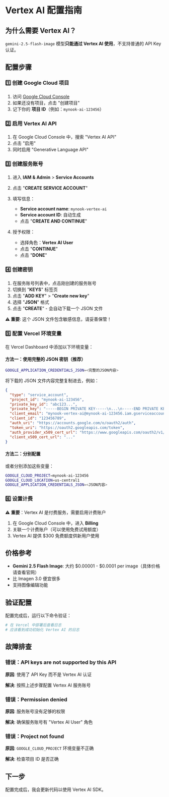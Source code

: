 # Vertex AI 配置指南

## 为什么需要 Vertex AI？

`gemini-2.5-flash-image` 模型**只能通过 Vertex AI 使用**，不支持普通的 API Key 认证。

## 配置步骤

### 1️⃣ 创建 Google Cloud 项目

1. 访问 [Google Cloud Console](https://console.cloud.google.com/)
2. 如果还没有项目，点击 "创建项目"
3. 记下你的 **项目 ID**（例如：`mynook-ai-123456`）

### 2️⃣ 启用 Vertex AI API

1. 在 Google Cloud Console 中，搜索 "Vertex AI API"
2. 点击 "启用"
3. 同时启用 "Generative Language API"

### 3️⃣ 创建服务账号

1. 进入 **IAM & Admin** > **Service Accounts**
2. 点击 "**CREATE SERVICE ACCOUNT**"
3. 填写信息：
   - **Service account name**: `mynook-vertex-ai`
   - **Service account ID**: 自动生成
   - 点击 "**CREATE AND CONTINUE**"

4. 授予权限：
   - 选择角色：**Vertex AI User**
   - 点击 "**CONTINUE**"
   - 点击 "**DONE**"

### 4️⃣ 创建密钥

1. 在服务账号列表中，点击刚创建的服务账号
2. 切换到 "**KEYS**" 标签页
3. 点击 "**ADD KEY**" > "**Create new key**"
4. 选择 "**JSON**" 格式
5. 点击 "**CREATE**" - 会自动下载一个 JSON 文件

**⚠️ 重要**: 这个 JSON 文件包含敏感信息，请妥善保管！

### 5️⃣ 配置 Vercel 环境变量

在 Vercel Dashboard 中添加以下环境变量：

#### 方法一：使用完整的 JSON 密钥（推荐）

```bash
GOOGLE_APPLICATION_CREDENTIALS_JSON=<完整的JSON内容>
```

将下载的 JSON 文件内容完整复制进去，例如：
```json
{
  "type": "service_account",
  "project_id": "mynook-ai-123456",
  "private_key_id": "abc123...",
  "private_key": "-----BEGIN PRIVATE KEY-----\n...\n-----END PRIVATE KEY-----\n",
  "client_email": "mynook-vertex-ai@mynook-ai-123456.iam.gserviceaccount.com",
  "client_id": "123456789",
  "auth_uri": "https://accounts.google.com/o/oauth2/auth",
  "token_uri": "https://oauth2.googleapis.com/token",
  "auth_provider_x509_cert_url": "https://www.googleapis.com/oauth2/v1/certs",
  "client_x509_cert_url": "..."
}
```

#### 方法二：分别配置

或者分别添加这些变量：

```bash
GOOGLE_CLOUD_PROJECT=mynook-ai-123456
GOOGLE_CLOUD_LOCATION=us-central1
GOOGLE_APPLICATION_CREDENTIALS_JSON=<JSON内容>
```

### 6️⃣ 设置计费

⚠️ **重要**：Vertex AI 是付费服务，需要启用计费账户

1. 在 Google Cloud Console 中，进入 **Billing**
2. 关联一个计费账户（可以使用免费试用额度）
3. Vertex AI 提供 $300 免费额度供新用户使用

## 价格参考

- **Gemini 2.5 Flash Image**: 大约 $0.00001 - $0.0001 per image（具体价格请查看官网）
- 比 Imagen 3.0 便宜很多
- 支持图像编辑功能

## 验证配置

配置完成后，运行以下命令验证：

```bash
# 在 Vercel 中部署后查看日志
# 应该看到成功初始化 Vertex AI 的日志
```

## 故障排查

### 错误：API keys are not supported by this API

**原因**: 使用了 API Key 而不是 Vertex AI 认证

**解决**: 按照上述步骤配置 Vertex AI 服务账号

### 错误：Permission denied

**原因**: 服务账号没有足够的权限

**解决**: 确保服务账号有 "Vertex AI User" 角色

### 错误：Project not found

**原因**: `GOOGLE_CLOUD_PROJECT` 环境变量不正确

**解决**: 检查项目 ID 是否正确

## 下一步

配置完成后，我会更新代码以使用 Vertex AI SDK。

